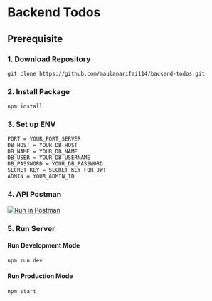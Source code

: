 # Backend Todos

## Prerequisite

### 1. Download Repository

```
git clone https://github.com/maulanarifai114/backend-todos.git
```

### 2. Install Package

```
npm install
```

### 3. Set up ENV

```
PORT = YOUR_PORT_SERVER
DB_HOST = YOUR_DB_HOST
DB_NAME = YOUR_DB_NAME
DB_USER = YOUR_DB_USERNAME
DB_PASSWORD = YOUR_DB_PASSWORD
SECRET_KEY = SECRET_KEY_FOR_JWT
ADMIN = YOUR_ADMIN_ID
```

### 4. API Postman

[![Run in Postman](https://run.pstmn.io/button.svg)](https://app.getpostman.com/run-collection/d05a2f42f0d9bf53f2e9)

### 5. Run Server

#### Run Development Mode

```
npm run dev
```

#### Run Production Mode

```
npm start
```
